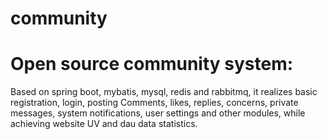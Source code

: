 # community
# Open source community system: 
Based on spring boot, mybatis, mysql, redis and rabbitmq, it realizes basic registration, login, posting Comments, likes, replies, concerns, private messages, system notifications, user settings and other modules, 
while achieving website UV and dau data statistics.
